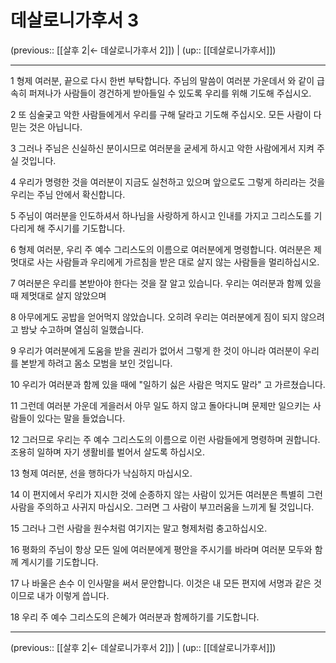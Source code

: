 # 데살로니가후서 3

(previous:: [[살후 2|← 데살로니가후서 2]]) | (up:: [[데살로니가후서]])

***




1 
형제 여러분, 끝으로 다시 한번 부탁합니다. 주님의 말씀이 여러분 가운데서 와 같이 급속히 퍼져나가 사람들이 경건하게 받아들일 수 있도록 우리를 위해 기도해 주십시오. 



2 
또 심술궂고 악한 사람들에게서 우리를 구해 달라고 기도해 주십시오. 모든 사람이 다 믿는 것은 아닙니다. 



3 
그러나 주님은 신실하신 분이시므로 여러분을 굳세게 하시고 악한 사람에게서 지켜 주실 것입니다. 



4 
우리가 명령한 것을 여러분이 지금도 실천하고 있으며 앞으로도 그렇게 하리라는 것을 우리는 주님 안에서 확신합니다. 



5 
주님이 여러분을 인도하셔서 하나님을 사랑하게 하시고 인내를 가지고 그리스도를 기다리게 해 주시기를 기도합니다. 



6 
형제 여러분, 우리 주 예수 그리스도의 이름으로 여러분에게 명령합니다. 여러분은 제멋대로 사는 사람들과 우리에게 가르침을 받은 대로 살지 않는 사람들을 멀리하십시오. 



7 
여러분은 우리를 본받아야 한다는 것을 잘 알고 있습니다. 우리는 여러분과 함께 있을 때 제멋대로 살지 않았으며 



8 
아무에게도 공밥을 얻어먹지 않았습니다. 오히려 우리는 여러분에게 짐이 되지 않으려고 밤낮 수고하며 열심히 일했습니다. 



9 
우리가 여러분에게 도움을 받을 권리가 없어서 그렇게 한 것이 아니라 여러분이 우리를 본받게 하려고 몸소 모범을 보인 것입니다. 



10 
우리가 여러분과 함께 있을 때에 "일하기 싫은 사람은 먹지도 말라" 고 가르쳤습니다. 



11 
그런데 여러분 가운데 게을러서 아무 일도 하지 않고 돌아다니며 문제만 일으키는 사람들이 있다는 말을 들었습니다. 



12 
그러므로 우리는 주 예수 그리스도의 이름으로 이런 사람들에게 명령하며 권합니다. 조용히 일하며 자기 생활비를 벌어서 살도록 하십시오. 



13 
형제 여러분, 선을 행하다가 낙심하지 마십시오. 



14 
이 편지에서 우리가 지시한 것에 순종하지 않는 사람이 있거든 여러분은 특별히 그런 사람을 주의하고 사귀지 마십시오. 그러면 그 사람이 부끄러움을 느끼게 될 것입니다. 



15 
그러나 그런 사람을 원수처럼 여기지는 말고 형제처럼 충고하십시오. 



16 
평화의 주님이 항상 모든 일에 여러분에게 평안을 주시기를 바라며 여러분 모두와 함께 계시기를 기도합니다. 



17 
나 바울은 손수 이 인사말을 써서 문안합니다. 이것은 내 모든 편지에 서명과 같은 것이므로 내가 이렇게 씁니다. 



18 
우리 주 예수 그리스도의 은혜가 여러분과 함께하기를 기도합니다.

***

(previous:: [[살후 2|← 데살로니가후서 2]]) | (up:: [[데살로니가후서]])
